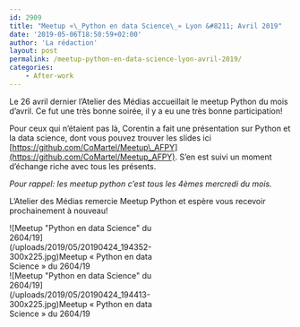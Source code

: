 ```yaml
---
id: 2909
title: "Meetup «\_Python en data Science\_» Lyon &#8211; Avril 2019"
date: '2019-05-06T18:50:59+02:00'
author: 'La rédaction'
layout: post
permalink: /meetup-python-en-data-science-lyon-avril-2019/
categories:
    - After-work
---
```


Le 26 avril dernier l’Atelier des Médias accueillait le meetup Python du mois d’avril. Ce fut une très bonne soirée, il y a eu une très bonne participation!

Pour ceux qui n’étaient pas là, Corentin a fait une présentation sur Python et la data science, dont vous pouvez trouver les slides ici  
[https://github.com/CoMartel/Meetup\_AFPY](https://github.com/CoMartel/Meetup_AFPY). S’en est suivi un moment d’échange riche avec tous les présents.

*Pour rappel: les meetup python c’est tous les 4èmes mercredi du mois.*

L’Atelier des Médias remercie Meetup Python et espère vous recevoir prochainement à nouveau!

<div class="wp-caption alignleft" id="attachment_2910" style="width: 310px">![Meetup "Python en data Science" du 2604/19](/uploads/2019/05/20190424_194352-300x225.jpg)Meetup « Python en data Science » du 2604/19

</div><div class="wp-caption alignleft" id="attachment_2911" style="width: 310px">![Meetup "Python en data Science" du 2604/19](/uploads/2019/05/20190424_194413-300x225.jpg)Meetup « Python en data Science » du 2604/19

</div>